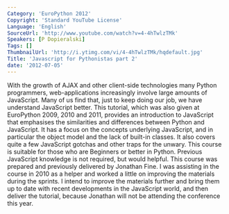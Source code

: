 ```yaml
---
Category: 'EuroPython 2012'
Copyright: 'Standard YouTube License'
Language: 'English'
SourceUrl: 'http://www.youtube.com/watch?v=4-4hTwlzTMk'
Speakers: [P Dopieralski]
Tags: []
ThumbnailUrl: 'http://i.ytimg.com/vi/4-4hTwlzTMk/hqdefault.jpg'
Title: 'Javascript for Pythonistas part 2'
date: '2012-07-05'
---
```

With the growth of AJAX and other client-side technologies many Python
programmers, web-applications increasingly involve large amounts of
JavaScript. Many of us find that, just to keep doing our job, we have
understand JavaScript better. This tutorial, which was also given at
EuroPython 2009, 2010 and 2011, provides an introduction to JavaScript that
emphasises the similarities and differences between Python and JavaScript. It
has a focus on the concepts underlying JavaScript, and in particular the
object model and the lack of built-in classes. It also covers quite a few
JavaScript gotchas and other traps for the unwary. This course is suitable for
those who are Beginners or better in Python. Previous JavaScript knowledge is
not required, but would helpful. This course was prepared and previously
delivered by Jonathan Fine. I was assisting in the course in 2010 as a helper
and worked a little on improving the materials during the sprints. I intend to
improve the materials further and bring them up to date with recent
developments in the JavaScript world, and then deliver the tutorial, because
Jonathan will not be attending the conference this year.

